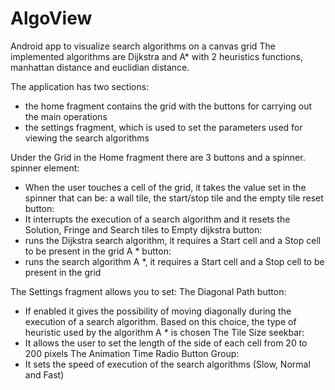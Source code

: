 # AlgoView
Android app to visualize search algorithms on a canvas grid
The implemented algorithms are Dijkstra and A* with 2 heuristics functions, manhattan distance and euclidian distance.

The application has two sections:
- the home fragment contains the grid with the buttons for carrying out the main operations
- the settings fragment, which is used to set the parameters used for viewing the search algorithms


Under the Grid in the Home fragment there are 3 buttons and a spinner.
spinner element:
- When the user touches a cell of the grid, it takes the value set in the spinner that can be: a wall tile, the start/stop tile and the empty tile
reset button:
- It interrupts the execution of a search algorithm and it resets the Solution, Fringe and Search tiles to Empty
dijkstra button:
- runs the Dijkstra search algorithm, it requires a Start cell and a Stop cell to be present in the grid
A * button:
- runs the search algorithm A *, it requires a Start cell and a Stop cell to be present in the grid

The Settings fragment allows you to set:
The Diagonal Path button: 
- If enabled it gives the possibility of moving diagonally during the execution of a search algorithm. Based on this choice, the type of heuristic used by the algorithm A * is chosen
The Tile Size seekbar: 
- It allows the user to set the length of the side of each cell from 20 to 200 pixels
The Animation Time Radio Button Group: 
- It sets the speed of execution of the search algorithms (Slow, Normal and Fast)
